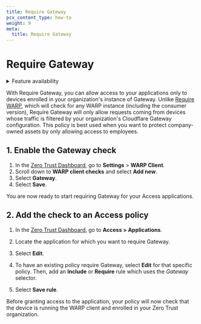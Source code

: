```yaml
---
title: Require Gateway
pcx_content_type: how-to
weight: 9
meta:
  title: Require Gateway
---
```


# Require Gateway

<details>
<summary>Feature availability</summary>
<div>

| Operating Systems | [WARP mode required](/cloudflare-one/connections/connect-devices/warp/#warp-client-modes) | [Zero Trust plans](https://www.cloudflare.com/teams-pricing/) |
| ----------------- | ----------------------------------------------------------------------------------------- | ------------------------------------------------------------- |
| All systems       | WARP with Gateway                                                                         | All plans                                                     |

</div>
</details>

With Require Gateway, you can allow access to your applications only to devices enrolled in your organization's instance of Gateway. Unlike [Require WARP](/cloudflare-one/identity/devices/warp-client-checks/require-warp/), which will check for any WARP instance (including the consumer version), Require Gateway will only allow requests coming from devices whose traffic is filtered by your organization's Cloudflare Gateway configuration. This policy is best used when you want to protect company-owned assets by only allowing access to employees.

## 1. Enable the Gateway check

1. In the [Zero Trust Dashboard](https://one.dash.cloudflare.com), go to **Settings** > **WARP Client**.
2. Scroll down to **WARP client checks** and select **Add new**.
3. Select **Gateway**.
4. Select **Save**.

You are now ready to start requiring Gateway for your Access applications.

## 2. Add the check to an Access policy

1. In the [Zero Trust Dashboard](https://one.dash.cloudflare.com), go to **Access > Applications**.

2. Locate the application for which you want to require Gateway.

3. Select **Edit**.

4. To have an existing policy require Gateway, select **Edit** for that specific policy. Then, add an **Include** or **Require** rule which uses the _Gateway_ selector.

5. Select **Save rule**.

Before granting access to the application, your policy will now check that the device is running the WARP client and enrolled in your Zero Trust organization.
